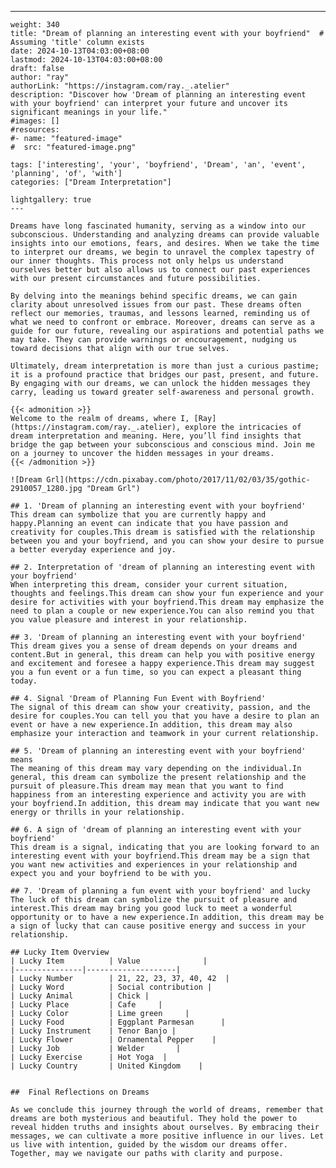 ---
    weight: 340
    title: "Dream of planning an interesting event with your boyfriend"  # Assuming 'title' column exists
    date: 2024-10-13T04:03:00+08:00
    lastmod: 2024-10-13T04:03:00+08:00
    draft: false
    author: "ray"
    authorLink: "https://instagram.com/ray._.atelier"
    description: "Discover how 'Dream of planning an interesting event with your boyfriend' can interpret your future and uncover its significant meanings in your life."
    #images: []
    #resources:
    #- name: "featured-image"
    #  src: "featured-image.png"
    
    tags: ['interesting', 'your', 'boyfriend', 'Dream', 'an', 'event', 'planning', 'of', 'with']
    categories: ["Dream Interpretation"]
    
    lightgallery: true
    ---
    
    Dreams have long fascinated humanity, serving as a window into our subconscious. Understanding and analyzing dreams can provide valuable insights into our emotions, fears, and desires. When we take the time to interpret our dreams, we begin to unravel the complex tapestry of our inner thoughts. This process not only helps us understand ourselves better but also allows us to connect our past experiences with our present circumstances and future possibilities.
    
    By delving into the meanings behind specific dreams, we can gain clarity about unresolved issues from our past. These dreams often reflect our memories, traumas, and lessons learned, reminding us of what we need to confront or embrace. Moreover, dreams can serve as a guide for our future, revealing our aspirations and potential paths we may take. They can provide warnings or encouragement, nudging us toward decisions that align with our true selves.
    
    Ultimately, dream interpretation is more than just a curious pastime; it is a profound practice that bridges our past, present, and future. By engaging with our dreams, we can unlock the hidden messages they carry, leading us toward greater self-awareness and personal growth.
    
    {{< admonition >}}
    Welcome to the realm of dreams, where I, [Ray](https://instagram.com/ray._.atelier), explore the intricacies of dream interpretation and meaning. Here, you’ll find insights that bridge the gap between your subconscious and conscious mind. Join me on a journey to uncover the hidden messages in your dreams.
    {{< /admonition >}}
    
    ![Dream Grl](https://cdn.pixabay.com/photo/2017/11/02/03/35/gothic-2910057_1280.jpg "Dream Grl")
    
    ## 1. 'Dream of planning an interesting event with your boyfriend'
    This dream can symbolize that you are currently happy and happy.Planning an event can indicate that you have passion and creativity for couples.This dream is satisfied with the relationship between you and your boyfriend, and you can show your desire to pursue a better everyday experience and joy.
    
    ## 2. Interpretation of 'dream of planning an interesting event with your boyfriend'
    When interpreting this dream, consider your current situation, thoughts and feelings.This dream can show your fun experience and your desire for activities with your boyfriend.This dream may emphasize the need to plan a couple or new experience.You can also remind you that you value pleasure and interest in your relationship.
    
    ## 3. 'Dream of planning an interesting event with your boyfriend'
    This dream gives you a sense of dream depends on your dreams and content.But in general, this dream can help you with positive energy and excitement and foresee a happy experience.This dream may suggest you a fun event or a fun time, so you can expect a pleasant thing today.
    
    ## 4. Signal 'Dream of Planning Fun Event with Boyfriend'
    The signal of this dream can show your creativity, passion, and the desire for couples.You can tell you that you have a desire to plan an event or have a new experience.In addition, this dream may also emphasize your interaction and teamwork in your current relationship.
    
    ## 5. 'Dream of planning an interesting event with your boyfriend' means
    The meaning of this dream may vary depending on the individual.In general, this dream can symbolize the present relationship and the pursuit of pleasure.This dream may mean that you want to find happiness from an interesting experience and activity you are with your boyfriend.In addition, this dream may indicate that you want new energy or thrills in your relationship.
    
    ## 6. A sign of 'dream of planning an interesting event with your boyfriend'
    This dream is a signal, indicating that you are looking forward to an interesting event with your boyfriend.This dream may be a sign that you want new activities and experiences in your relationship and expect you and your boyfriend to be with you.
    
    ## 7. 'Dream of planning a fun event with your boyfriend' and lucky
    The luck of this dream can symbolize the pursuit of pleasure and interest.This dream may bring you good luck to meet a wonderful opportunity or to have a new experience.In addition, this dream may be a sign of lucky that can cause positive energy and success in your relationship.
    
    ## Lucky Item Overview
    | Lucky Item          | Value              |
    |---------------|--------------------|
    | Lucky Number        | 21, 22, 23, 37, 40, 42  |
    | Lucky Word          | Social contribution |
    | Lucky Animal        | Chick |
    | Lucky Place         | Cafe     |
    | Lucky Color         | Lime green     |
    | Lucky Food          | Eggplant Parmesan      |
    | Lucky Instrument    | Tenor Banjo |
    | Lucky Flower        | Ornamental Pepper    |
    | Lucky Job           | Welder       |
    | Lucky Exercise      | Hot Yoga  |
    | Lucky Country       | United Kingdom    |
    
    
    ##  Final Reflections on Dreams
    
    As we conclude this journey through the world of dreams, remember that dreams are both mysterious and beautiful. They hold the power to reveal hidden truths and insights about ourselves. By embracing their messages, we can cultivate a more positive influence in our lives. Let us live with intention, guided by the wisdom our dreams offer. Together, may we navigate our paths with clarity and purpose.
    